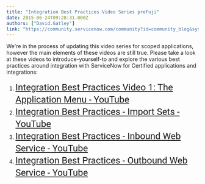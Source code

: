 ```yaml
---
title: "Integration Best Practices Video Series preFuji"
date: 2015-06-24T09:28:31.000Z
authors: ["David.Gatley"]
link: "https://community.servicenow.com/community?id=community_blog&sys_id=997c62e1dbd0dbc01dcaf3231f96191e"
---
```

<p>We're in the process of updating this video series for scoped applications, however the main elements of these videos are still true. Please take a look at these videos to introduce-yourself-to and explore the various best practices around integration with ServiceNow for Certified applications and integrations:</p><ol><li><span style="color: #222222; font-family: Roboto, arial, sans-serif; font-size: 24px; line-height: 1.5em;"><a href="https://www.youtube.com/watch?v=lqeEioEqH0o" title="https://www.youtube.com/watch?v=lqeEioEqH0o">Integration Best Practices Video 1: The Application Menu - YouTube</a></span></li><li><span style="color: #222222; font-family: Roboto, arial, sans-serif; font-size: 24px; line-height: 1.5em;"><a href="https://www.youtube.com/watch?v=OPAm9EkFxZs" title="https://www.youtube.com/watch?v=OPAm9EkFxZs">Integration Best Practices - Import Sets - YouTube</a></span></li><li><span style="color: #222222; font-family: Roboto, arial, sans-serif; font-size: 24px; line-height: 1.5em;"><a href="https://www.youtube.com/watch?v=EhxgEECd7mQ&amp;feature=youtu.be" title="https://www.youtube.com/watch?v=EhxgEECd7mQ&amp;feature=youtu.be">Integration Best Practices - Inbound Web Service - YouTube</a></span></li><li><span style="color: #222222; font-family: Roboto, arial, sans-serif; font-size: 24px; line-height: 1.5em;"><a href="https://www.youtube.com/watch?v=WeeDW_iRM8k" title="https://www.youtube.com/watch?v=WeeDW_iRM8k">Integration Best Practices - Outbound Web Service - YouTube</a></span></li></ol>